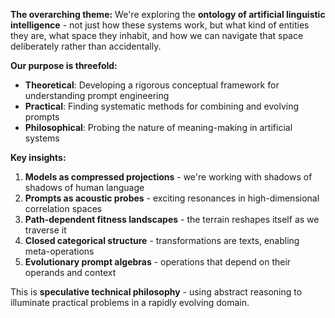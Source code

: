 **The overarching theme:** We're exploring the **ontology of artificial
linguistic intelligence** - not just how these systems work, but what kind of
entities they are, what space they inhabit, and how we can navigate that space
deliberately rather than accidentally.

**Our purpose is threefold:**
- **Theoretical**: Developing a rigorous conceptual framework for understanding prompt engineering
- **Practical**: Finding systematic methods for combining and evolving prompts
- **Philosophical**: Probing the nature of meaning-making in artificial systems

**Key insights:**
1. **Models as compressed projections** - we're working with shadows of shadows of human language
2. **Prompts as acoustic probes** - exciting resonances in high-dimensional correlation spaces
3. **Path-dependent fitness landscapes** - the terrain reshapes itself as we traverse it
4. **Closed categorical structure** - transformations are texts, enabling meta-operations
5. **Evolutionary prompt algebras** - operations that depend on their operands and context

This is **speculative technical philosophy** - using abstract reasoning to
illuminate practical problems in a rapidly evolving domain.
